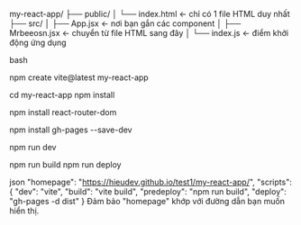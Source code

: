 my-react-app/
├── public/
│   └── index.html  ← chỉ có 1 file HTML duy nhất
├── src/
│   ├── App.jsx     ← nơi bạn gắn các component
│   ├── Mrbeeosn.jsx ← chuyển từ file HTML sang đây
│   └── index.js    ← điểm khởi động ứng dụng


bash

npm create vite@latest my-react-app

cd my-react-app
npm install

npm install react-router-dom

npm install gh-pages --save-dev

npm run dev

npm run build
npm run deploy

json
"homepage": "https://hieudev.github.io/test1/my-react-app/",
"scripts": {
  "dev": "vite",
  "build": "vite build",
  "predeploy": "npm run build",
  "deploy": "gh-pages -d dist"
}
Đảm bảo "homepage" khớp với đường dẫn bạn muốn hiển thị.